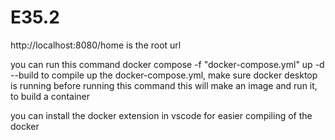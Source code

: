 # E35.2

http://localhost:8080/home is the root url 

you can run this command docker
compose -f "docker-compose.yml" up -d --build 
to compile up the docker-compose.yml, make sure docker desktop is running before running this command
this will make an image and run it, to build a container

you can install the docker extension in vscode for easier compiling of the docker




